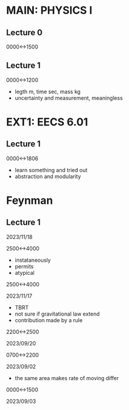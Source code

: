 # MAIN: PHYSICS I
## Lecture 0

0000<->1500

## Lecture 1

0000<->1200

- legth m, time sec, mass kg
- uncertainty and measurement, meaningless

# EXT1: EECS 6.01

## Lecture 1

0000<->1806

- learn something and tried out
- abstraction and modularity

# Feynman

## Lecture 1

2023/11/18

2500<->4000

- instataneously
- permits
- atypical

2500<->4000

2023/11/17

- TBRT
- not sure if gravitational law extend
- contribution made by a rule

2200<->2500

2023/09/20

0700<->2200

2023/09/02

- the same area makes rate of moving differ

0000<->1500

2023/09/03
